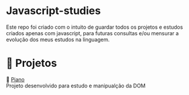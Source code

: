 # Javascript-studies
Este repo foi criado com o intuito de guardar todos os projetos e estudos criados apenas com javascript, para futuras consultas e/ou mensurar a evolução dos meus estudos na linguagem.

# :heartbeat: Projetos

🎵 [Piano](https://github.com/raulfranck/Javascript-studies/tree/master/piano)<br>
  Projeto desenvolvido para estudo e manipualção da DOM
